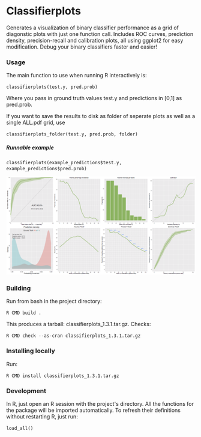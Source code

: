 # Classifierplots

Generates a visualization of binary classifier performance as a grid of diagonstic plots with just one function call. Includes ROC curves, prediction density, precision-recall and calibration plots, all using  ggplot2 for easy modification. Debug your binary classifiers faster and easier!

### Usage

The main function to use when running R interactively is:

	classifierplots(test.y, pred.prob)
		
Where you pass in ground truth values test.y and predictions in [0,1] as pred.prob.

If you want to save the results to disk as folder of seperate plots as well as a single ALL.pdf grid, use 

	classifierplots_folder(test.y, pred.prob, folder)

##### Runnable example

	classifierplots(example_predictions$test.y, example_predictions$pred.prob) 
 
![Example](/man/figures/example.png?raw=true "Example")
	
### Building

Run from bash in the project directory:

    R CMD build .
        
This produces a tarball: classifierplots_1.3.1.tar.gz. Checks:
    
	R CMD check --as-cran classifierplots_1.3.1.tar.gz
	
### Installing locally

Run:
    
    R CMD install classifierplots_1.3.1.tar.gz


### Development

In R, just open an R session with the project's directory. All the functions for the package will be imported automatically. To refresh their definitions without restarting R, just run:

	load_all()

